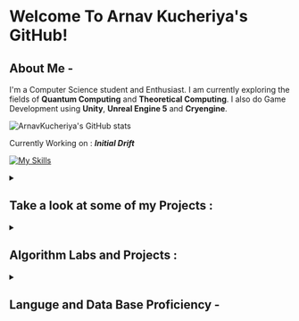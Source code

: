 # Welcome To Arnav Kucheriya's GitHub!
## About Me -
I'm a Computer Science student and Enthusiast. I am currently exploring the fields of **Quantum Computing** and **Theoretical Computing**.
I also do Game Development using **Unity**, **Unreal Engine 5** and **Cryengine**.

![ArnavKucheriya's GitHub stats](https://github-readme-stats.vercel.app/api?username=ArnavKucheriya&show_icons=true&theme=dracula)
  
Currently Working on : ***Initial Drift***

  [![My Skills](https://skillicons.dev/icons?i=unity,cs)](https://skillicons.dev)
  
<details>
  <summary><h2>Take a look at some of my Projects :</h2></summary>
<br>
<a href="https://arnavkucheriya.github.io/InitialDrift/">Initial Drift</a>

![IMAGE1](https://github.com/ArnavKucheriya/InitialDrift/blob/main/Images/Screenshot%20(62).png)

<a href="https://arnavkucheriya.github.io/DoomsDay_Fractals/">Dooms Day Fractals</a>

![Julia2](https://github.com/ArnavKucheriya/DoomsDay_Fractals/blob/main/ReadMeImgs/Screenshot%20(4).png)

<a href="https://arnavkucheriya.github.io/CityRunner/">City Runner</a>

![Start Screen](https://github.com/ArnavKucheriya/CityRunner/blob/main/Images/Screenshot%20(57).png)
</details><details>
  <summary><h2>Algorithm Labs and Projects :</h2></summary>
  <br>
  <a href="https://github.com/ArnavKucheriya/CS3_CRHS">CR-CS Algorithms</a>
  
  <a href="https://github.com/ArnavKucheriya/CS4_ReGex_Labs">CS4-Regex</a>
  </details>
  <details>
  <summary><h2>Languge and Data Base Proficiency -</h2></summary>
  <br>
  <summary><h3>Front End -</h3></summary>

  [![My Skills](https://skillicons.dev/icons?i=js,html,css,angular,react,jquery)](https://skillicons.dev)
  
  <summary><h3>Back End -</h3></summary>

  [![My Skills](https://skillicons.dev/icons?i=java,cpp,cs,c,python,rust)](https://skillicons.dev)
  
  <summary><h3>Game Dev -</h3></summary>

  [![My Skills](https://skillicons.dev/icons?i=unity,unreal)](https://skillicons.dev)

  <summary><h3>Cloud -</h3></summary>

  [![My Skills](https://skillicons.dev/icons?i=azure,aws)](https://skillicons.dev)
  
  <summary><h3>Databases -</h3></summary>

  [![My Skills](https://skillicons.dev/icons?i=mysql,mongodb)](https://skillicons.dev)

   </details>



<!--
**ArnavKucheriya/ArnavKucheriya** is a ✨ _special_ ✨ repository because its `README.md` (this file) appears on your GitHub profile.

Here are some ideas to get you started:

- 🔭 I’m currently working on ...
- 🌱 I’m currently learning ...
- 👯 I’m looking to collaborate on ...
- 🤔 I’m looking for help with ...
- 💬 Ask me about ...
- 📫 How to reach me: ...
- 😄 Pronouns: ...
- ⚡ Fun fact: ...
-->
